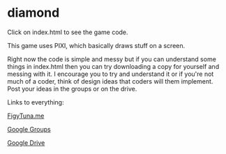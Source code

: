 diamond
=======

Click on index.html to see the game code.

This game uses PIXI, which basically draws stuff on a screen.

Right now the code is simple and messy but if you can understand some things in index.html then you can try downloading a copy for yourself and messing with it.
I encourage you to try and understand it or if you're not much of a coder, think of design ideas that coders will them implement. Post your ideas in the groups or on the drive.

Links to everything:

[FigyTuna.me](http://www.figytuna.me)

[Google Groups](https://groups.google.com/forum/#!forum/tech-club-game-team)

[Google Drive](https://drive.google.com/folderview?id=0B_ImRSKlJ1p1TUhVbUwtZ2E0d3M&usp=sharing&usp=sharing&urp=http://figytuna.me/#)
